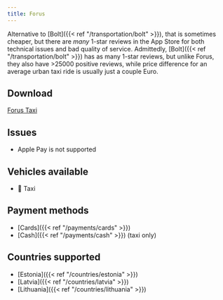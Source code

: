 ```yaml
---
title: Forus
---
```


Alternative to [Bolt]({{< ref "/transportation/bolt" >}}), that is sometimes cheaper, but there are _many_ 1-star reviews in the App Store for both technical issues and bad quality of service. Admittedly, [Bolt]({{< ref "/transportation/bolt" >}}) has as many 1-star reviews, but unlike Forus, they also have >25000 positive reviews, while price difference for an average urban taxi ride is usually just a couple Euro.

## Download
[Forus Taxi](https://forus.eu/) 

## Issues
- Apple Pay is not supported

## Vehicles available
- 🚕 Taxi

## Payment methods
- [Cards]({{< ref "/payments/cards" >}})
- [Cash]({{< ref "/payments/cash" >}}) (taxi only)

## Countries supported
- [Estonia]({{< ref "/countries/estonia" >}})
- [Latvia]({{< ref "/countries/latvia" >}})
- [Lithuania]({{< ref "/countries/lithuania" >}})
